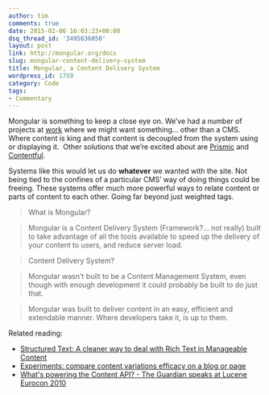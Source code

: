 ```yaml
---
author: tim
comments: true
date: 2015-02-06 16:03:23+00:00
dsq_thread_id: '3495636050'
layout: post
link: http://mongular.org/docs
slug: mongular-content-delivery-system
title: Mongular, a Content Delivery System
wordpress_id: 1759
category: Code
tags:
- Commentary
---
```


Mongular is something to keep a close eye on. We’ve had a number of projects
at [work](http://www.alexanderinteractive.com) where we might want something…
other than a CMS. Where content is king and that content is decoupled from the
system using or displaying it.  Other solutions that we’re excited about are
[Prismic](https://prismic.io/) and [Contentful](https://www.contentful.com/).

Systems like this would let us do **whatever** we wanted with the site. Not
being tied to the confines of a particular CMS’ way of doing things could be
freeing. These systems offer much more powerful ways to relate content or
parts of content to each other. Going far beyond just weighted tags.

> What is Mongular?

>

> Mongular is a Content Delivery System (Framework?... not really) built to
take advantage of all the tools available to speed up the delivery of your
content to users, and reduce server load.

>

> Content Delivery System?

>

> Mongular wasn't built to be a Content Management System, even though with
enough development it could probably be built to do just that.

>

> Mongular was built to deliver content in an easy, efficient and extendable
manner. Where developers take it, is up to them.

Related reading:

  * [Structured Text: A cleaner way to deal with Rich Text in Manageable Content](https://blog.prismic.io/UyheDQEAAIYqPg5V/structured-text-a-cleaner-way-to-deal-with-rich-text-in-manageable-content)
  * [Experiments: compare content variations efficacy on a blog or page](https://blog.prismic.io/VD0Bdi8AADEA8qOm/experiments-compare-content-variations-efficacy-on-a-blog-or-page)
  * [What's powering the Content API? - The Guardian speaks at Lucene Eurocon 2010](http://www.theguardian.com/open-platform/blog/what-is-powering-the-content-api)
